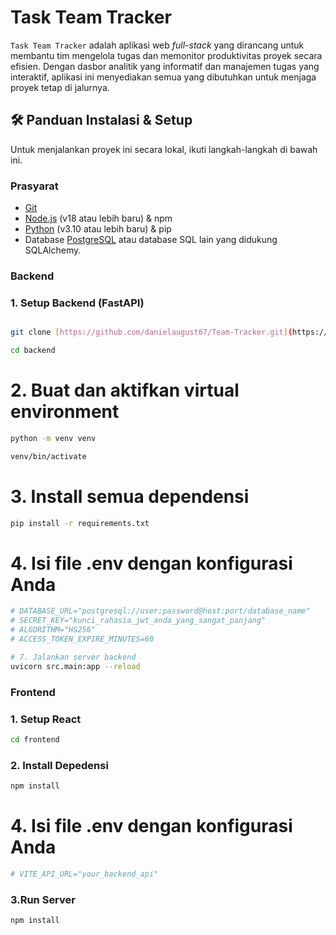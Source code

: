# Task Team Tracker

`Task Team Tracker` adalah aplikasi web *full-stack* yang dirancang untuk membantu tim mengelola tugas dan memonitor produktivitas proyek secara efisien. Dengan dasbor analitik yang informatif dan manajemen tugas yang interaktif, aplikasi ini menyediakan semua yang dibutuhkan untuk menjaga proyek tetap di jalurnya.


## 🛠️ Panduan Instalasi & Setup

Untuk menjalankan proyek ini secara lokal, ikuti langkah-langkah di bawah ini.

### Prasyarat

-   [Git](https://git-scm.com/)
-   [Node.js](https://nodejs.org/en/) (v18 atau lebih baru) & npm
-   [Python](https://www.python.org/) (v3.10 atau lebih baru) & pip
-   Database [PostgreSQL](https://www.postgresql.org/) atau database SQL lain yang didukung SQLAlchemy.

### Backend
### 1. Setup Backend (FastAPI)

```bash

git clone [https://github.com/danielaugust67/Team-Tracker.git](https://github.com/danielaugust67/Team-Tracker.git)
```

``` bash
cd backend 
```

# 2. Buat dan aktifkan virtual environment
```bash
python -m venv venv
```

```bash
venv/bin/activate  
```

# 3. Install semua dependensi
```bash
pip install -r requirements.txt
```


# 4. Isi file .env dengan konfigurasi Anda
```bash
# DATABASE_URL="postgresql://user:password@host:port/database_name"
# SECRET_KEY="kunci_rahasia_jwt_anda_yang_sangat_panjang"
# ALGORITHM="HS256"
# ACCESS_TOKEN_EXPIRE_MINUTES=60
```

```bash
# 7. Jalankan server backend
uvicorn src.main:app --reload 
```

### Frontend
### 1. Setup React 
``` bash
cd frontend
```

### 2. Install Depedensi
``` bash
npm install
```
# 4. Isi file .env dengan konfigurasi Anda
```bash
# VITE_API_URL="your_backend_api"
```

### 3.Run Server
``` bash
npm install
```


